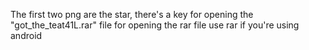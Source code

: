 The first two png are the star, there's a key for opening the "got_the_teat41L.rar" file
for opening the rar file use rar if you're using android

